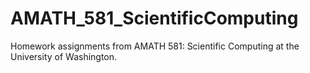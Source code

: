# AMATH_581_ScientificComputing
Homework assignments from AMATH 581: Scientific Computing at the University of Washington. 
